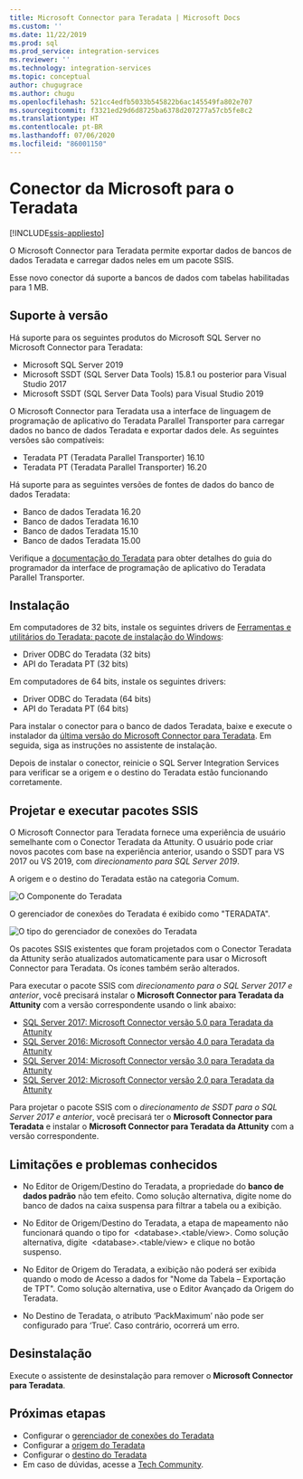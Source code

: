 ```yaml
---
title: Microsoft Connector para Teradata | Microsoft Docs
ms.custom: ''
ms.date: 11/22/2019
ms.prod: sql
ms.prod_service: integration-services
ms.reviewer: ''
ms.technology: integration-services
ms.topic: conceptual
author: chugugrace
ms.author: chugu
ms.openlocfilehash: 521cc4edfb5033b545822b6ac145549fa802e707
ms.sourcegitcommit: f3321ed29d6d8725ba6378d207277a57cb5fe8c2
ms.translationtype: HT
ms.contentlocale: pt-BR
ms.lasthandoff: 07/06/2020
ms.locfileid: "86001150"
---
```

# <a name="microsoft-connector-for-teradata"></a>Conector da Microsoft para o Teradata

[!INCLUDE[ssis-appliesto](../../includes/ssis-appliesto-ssvrpluslinux-asdb-asdw-xxx.md)]

O Microsoft Connector para Teradata permite exportar dados de bancos de dados Teradata e carregar dados neles em um pacote SSIS.

Esse novo conector dá suporte a bancos de dados com tabelas habilitadas para 1 MB.

## <a name="version-support"></a>Suporte à versão

Há suporte para os seguintes produtos do Microsoft SQL Server no Microsoft Connector para Teradata:

- Microsoft SQL Server 2019
- Microsoft SSDT (SQL Server Data Tools) 15.8.1 ou posterior para Visual Studio 2017
- Microsoft SSDT (SQL Server Data Tools) para Visual Studio 2019

O Microsoft Connector para Teradata usa a interface de linguagem de programação de aplicativo do Teradata Parallel Transporter para carregar dados no banco de dados Teradata e exportar dados dele. As seguintes versões são compatíveis:

- Teradata PT (Teradata Parallel Transporter) 16.10
- Teradata PT (Teradata Parallel Transporter) 16.20

Há suporte para as seguintes versões de fontes de dados do banco de dados Teradata:

- Banco de dados Teradata 16.20
- Banco de dados Teradata 16.10
- Banco de dados Teradata 15.10
- Banco de dados Teradata 15.00

Verifique a [documentação do Teradata](https://docs.teradata.com/) para obter detalhes do guia do programador da interface de programação de aplicativo do Teradata Parallel Transporter.

## <a name="installation"></a>Instalação

Em computadores de 32 bits, instale os seguintes drivers de [Ferramentas e utilitários do Teradata: pacote de instalação do Windows](https://downloads.teradata.com/download/tools/teradata-tools-and-utilities-windows-installation-package):

- Driver ODBC do Teradata (32 bits)
- API do Teradata PT (32 bits)

Em computadores de 64 bits, instale os seguintes drivers:

- Driver ODBC do Teradata (64 bits)
- API do Teradata PT (64 bits)

Para instalar o conector para o banco de dados Teradata, baixe e execute o instalador da [última versão do Microsoft Connector para Teradata](https://www.microsoft.com/download/details.aspx?id=100599). Em seguida, siga as instruções no assistente de instalação.

Depois de instalar o conector, reinicie o SQL Server Integration Services para verificar se a origem e o destino do Teradata estão funcionando corretamente.

## <a name="design-and-execute-ssis-packages"></a>Projetar e executar pacotes SSIS

O Microsoft Connector para Teradata fornece uma experiência de usuário semelhante com o Conector Teradata da Attunity. O usuário pode criar novos pacotes com base na experiência anterior, usando o SSDT para VS 2017 ou VS 2019, com *direcionamento para SQL Server 2019*.

A origem e o destino do Teradata estão na categoria Comum.

![O Componente do Teradata](media/teradata-component.png)

O gerenciador de conexões do Teradata é exibido como "TERADATA".

![O tipo do gerenciador de conexões do Teradata](media/teradata-connection-manager-type.png)

Os pacotes SSIS existentes que foram projetados com o Conector Teradata da Attunity serão atualizados automaticamente para usar o Microsoft Connector para Teradata. Os ícones também serão alterados.

Para executar o pacote SSIS com *direcionamento para o SQL Server 2017 e anterior*, você precisará instalar o **Microsoft Connector para Teradata da Attunity** com a versão correspondente usando o link abaixo:

- [SQL Server 2017: Microsoft Connector versão 5.0 para Teradata da Attunity](https://www.microsoft.com/download/details.aspx?id=55179)
- [SQL Server 2016: Microsoft Connector versão 4.0 para Teradata da Attunity](https://www.microsoft.com/download/details.aspx?id=52950)
- [SQL Server 2014: Microsoft Connector versão 3.0 para Teradata da Attunity](https://www.microsoft.com/download/details.aspx?id=44582)
- [SQL Server 2012: Microsoft Connector versão 2.0 para Teradata da Attunity](https://www.microsoft.com/download/details.aspx?id=29283)

Para projetar o pacote SSIS com o *direcionamento de SSDT para o SQL Server 2017 e anterior*, você precisará ter o **Microsoft Connector para Teradata** e instalar o **Microsoft Connector para Teradata da Attunity** com a versão correspondente.

## <a name="limitationsandknownissues"></a>Limitações e problemas conhecidos

- No Editor de Origem/Destino do Teradata, a propriedade do **banco de dados padrão** não tem efeito. Como solução alternativa, digite nome do banco de dados na caixa suspensa para filtrar a tabela ou a exibição.

- No Editor de Origem/Destino do Teradata, a etapa de mapeamento não funcionará quando o tipo for  \<database>.<table/view>. Como solução alternativa, digite  \<database>.<table/view> e clique no botão suspenso.

- No Editor de Origem do Teradata, a exibição não poderá ser exibida quando o modo de Acesso a dados for "Nome da Tabela – Exportação de TPT". Como solução alternativa, use o Editor Avançado da Origem do Teradata.

- No Destino de Teradata, o atributo ‘PackMaximum’ não pode ser configurado para ‘True’. Caso contrário, ocorrerá um erro.

## <a name="uninstallation"></a>Desinstalação

Execute o assistente de desinstalação para remover o **Microsoft Connector para Teradata**.

## <a name="next-steps"></a>Próximas etapas

- Configurar o [gerenciador de conexões do Teradata](teradata-connection-manager.md)
- Configurar a [origem do Teradata](teradata-source.md)
- Configurar o [destino do Teradata](teradata-destination.md)
- Em caso de dúvidas, acesse a [Tech Community](https://aka.ms/AA6iwdw).
